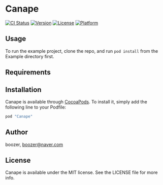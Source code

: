 # Canape

[![CI Status](http://img.shields.io/travis/boozer/Canape.svg?style=flat)](https://travis-ci.org/boozer/Canape)
[![Version](https://img.shields.io/cocoapods/v/Canape.svg?style=flat)](http://cocoapods.org/pods/Canape)
[![License](https://img.shields.io/cocoapods/l/Canape.svg?style=flat)](http://cocoapods.org/pods/Canape)
[![Platform](https://img.shields.io/cocoapods/p/Canape.svg?style=flat)](http://cocoapods.org/pods/Canape)

## Usage

To run the example project, clone the repo, and run `pod install` from the Example directory first.

## Requirements

## Installation

Canape is available through [CocoaPods](http://cocoapods.org). To install
it, simply add the following line to your Podfile:

```ruby
pod "Canape"
```

## Author

boozer, boozer@naver.com

## License

Canape is available under the MIT license. See the LICENSE file for more info.
